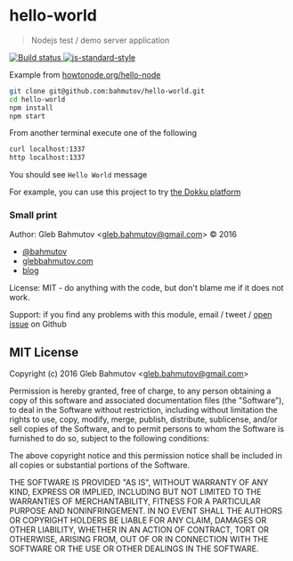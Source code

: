 # hello-world

> Nodejs test / demo server application

[![Build status][ci-image] ][ci-url]
[![js-standard-style][standard-image] ](http://standardjs.com/)

Example from [howtonode.org/hello-node](http://howtonode.org/hello-node)

```sh
git clone git@github.com:bahmutov/hello-world.git
cd hello-world
npm install
npm start
```

From another terminal execute one of the following

```sh
curl localhost:1337
http localhost:1337
```

You should see `Hello World` message

For example, you can use this project to try
[the Dokku platform](https://glebbahmutov.com/blog/running-multiple-applications-in-dokku/)

### Small print

Author: Gleb Bahmutov &lt;gleb.bahmutov@gmail.com&gt; &copy; 2016

* [@bahmutov](https://twitter.com/bahmutov)
* [glebbahmutov.com](http://glebbahmutov.com)
* [blog](http://glebbahmutov.com/blog)


License: MIT - do anything with the code, but don't blame me if it does not work.

Support: if you find any problems with this module, email / tweet /
[open issue](https://github.com/bahmutov/hello-world/issues) on Github

## MIT License

Copyright (c) 2016 Gleb Bahmutov &lt;gleb.bahmutov@gmail.com&gt;

Permission is hereby granted, free of charge, to any person
obtaining a copy of this software and associated documentation
files (the "Software"), to deal in the Software without
restriction, including without limitation the rights to use,
copy, modify, merge, publish, distribute, sublicense, and/or sell
copies of the Software, and to permit persons to whom the
Software is furnished to do so, subject to the following
conditions:

The above copyright notice and this permission notice shall be
included in all copies or substantial portions of the Software.

THE SOFTWARE IS PROVIDED "AS IS", WITHOUT WARRANTY OF ANY KIND,
EXPRESS OR IMPLIED, INCLUDING BUT NOT LIMITED TO THE WARRANTIES
OF MERCHANTABILITY, FITNESS FOR A PARTICULAR PURPOSE AND
NONINFRINGEMENT. IN NO EVENT SHALL THE AUTHORS OR COPYRIGHT
HOLDERS BE LIABLE FOR ANY CLAIM, DAMAGES OR OTHER LIABILITY,
WHETHER IN AN ACTION OF CONTRACT, TORT OR OTHERWISE, ARISING
FROM, OUT OF OR IN CONNECTION WITH THE SOFTWARE OR THE USE OR
OTHER DEALINGS IN THE SOFTWARE.

[ci-image]: https://travis-ci.org/bahmutov/hello-world.svg?branch=master
[ci-url]: https://travis-ci.org/bahmutov/hello-world
[standard-image]: https://img.shields.io/badge/code%20style-standard-brightgreen.svg
